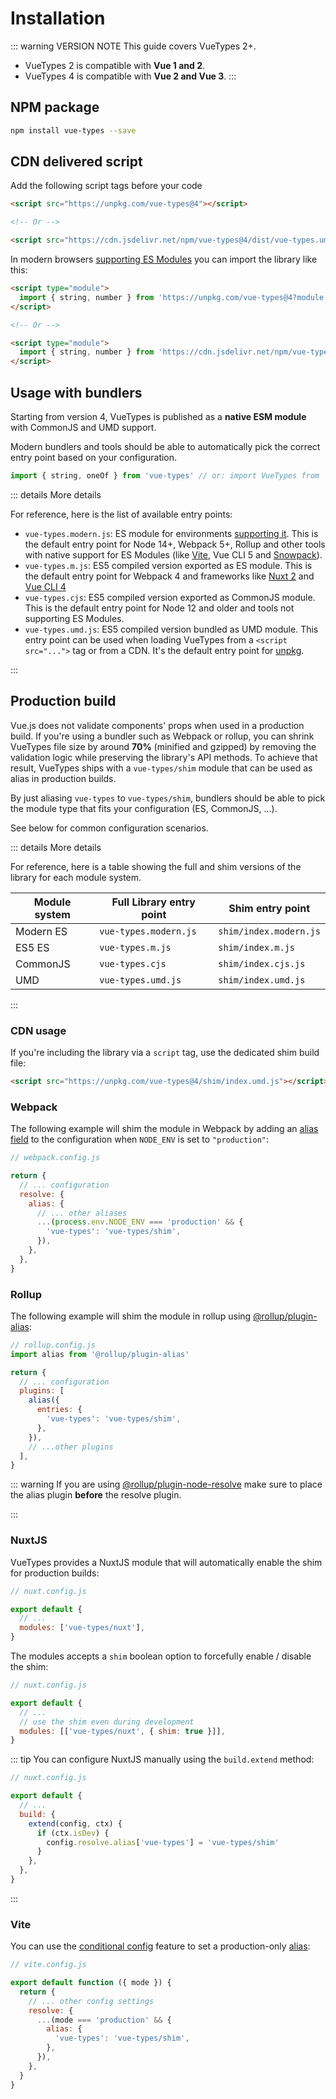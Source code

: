# Installation

::: warning VERSION NOTE
This guide covers VueTypes 2+.

- VueTypes 2 is compatible with **Vue 1 and 2**.
- VueTypes 4 is compatible with **Vue 2 and Vue 3**.
  :::

## NPM package

```bash
npm install vue-types --save
```

## CDN delivered script

Add the following script tags before your code

```html
<script src="https://unpkg.com/vue-types@4"></script>

<!-- Or -->

<script src="https://cdn.jsdelivr.net/npm/vue-types@4/dist/vue-types.umd.js"></script>
```

In modern browsers [supporting ES Modules](https://caniuse.com/es6-module) you can import the library like this:

```html
<script type="module">
  import { string, number } from 'https://unpkg.com/vue-types@4?module'
</script>

<!-- Or -->

<script type="module">
  import { string, number } from 'https://cdn.jsdelivr.net/npm/vue-types@4/+esm'
</script>
```

## Usage with bundlers

Starting from version 4, VueTypes is published as a **native ESM module** with CommonJS and UMD support.

Modern bundlers and tools should be able to automatically pick the correct entry point based on your configuration.

```js
import { string, oneOf } from 'vue-types' // or: import VueTypes from 'vue-types';
```

::: details More details

For reference, here is the list of available entry points:

- `vue-types.modern.js`: ES module for environments [supporting it](https://caniuse.com/es6-module). This is the default entry point for Node 14+, Webpack 5+, Rollup and other tools with native support for ES Modules (like [Vite](https://vitejs.dev/), Vue CLI 5 and [Snowpack](https://www.snowpack.dev/)).
- `vue-types.m.js`: ES5 compiled version exported as ES module. This is the default entry point for Webpack 4 and frameworks like [Nuxt 2](https://nuxtjs.org/) and [Vue CLI 4](https://cli.vuejs.org/)
- `vue-types.cjs`: ES5 compiled version exported as CommonJS module. This is the default entry point for Node 12 and older and tools not supporting ES Modules.
- `vue-types.umd.js`: ES5 compiled version bundled as UMD module. This entry point can be used when loading VueTypes from a `<script src="...">` tag or from a CDN. It's the default entry point for [unpkg](https://unpkg.com/).

:::

## Production build

Vue.js does not validate components' props when used in a production build. If you're using a bundler such as Webpack or rollup, you can shrink VueTypes file size by around **70%** (minified and gzipped) by removing the validation logic while preserving the library's API methods. To achieve that result, VueTypes ships with a `vue-types/shim` module that can be used as alias in production builds.

By just aliasing `vue-types` to `vue-types/shim`, bundlers should be able to pick the module type that fits your configuration (ES, CommonJS, ...).

See below for common configuration scenarios.

::: details More details

For reference, here is a table showing the full and shim versions of the library for each module system.

| Module system | Full Library entry point | Shim entry point       |
| ------------- | ------------------------ | ---------------------- |
| Modern ES     | `vue-types.modern.js`    | `shim/index.modern.js` |
| ES5 ES        | `vue-types.m.js`         | `shim/index.m.js`      |
| CommonJS      | `vue-types.cjs`          | `shim/index.cjs.js`    |
| UMD           | `vue-types.umd.js`       | `shim/index.umd.js`    |

:::

### CDN usage

If you're including the library via a `script` tag, use the dedicated shim build file:

```html
<script src="https://unpkg.com/vue-types@4/shim/index.umd.js"></script>
```

### Webpack

The following example will shim the module in Webpack by adding an [alias field](https://webpack.js.org/configuration/resolve/#resolve-alias) to the configuration when `NODE_ENV` is set to `"production"`:

```js
// webpack.config.js

return {
  // ... configuration
  resolve: {
    alias: {
      // ... other aliases
      ...(process.env.NODE_ENV === 'production' && {
        'vue-types': 'vue-types/shim',
      }),
    },
  },
}
```

### Rollup

The following example will shim the module in rollup using [@rollup/plugin-alias](https://www.npmjs.com/package/@rollup/plugin-alias):

```js
// rollup.config.js
import alias from '@rollup/plugin-alias'

return {
  // ... configuration
  plugins: [
    alias({
      entries: {
        'vue-types': 'vue-types/shim',
      },
    }),
    // ...other plugins
  ],
}
```

::: warning
If you are using [@rollup/plugin-node-resolve](https://www.npmjs.com/package/@rollup/plugin-node-resolve) make sure to place the alias plugin **before** the resolve plugin.

:::

### NuxtJS

VueTypes provides a NuxtJS module that will automatically enable the shim for production builds:

```js
// nuxt.config.js

export default {
  // ...
  modules: ['vue-types/nuxt'],
}
```

The modules accepts a `shim` boolean option to forcefully enable / disable the shim:

```js
// nuxt.config.js

export default {
  // ...
  // use the shim even during development
  modules: [['vue-types/nuxt', { shim: true }]],
}
```

::: tip
You can configure NuxtJS manually using the `build.extend` method:

```js
// nuxt.config.js

export default {
  // ...
  build: {
    extend(config, ctx) {
      if (ctx.isDev) {
        config.resolve.alias['vue-types'] = 'vue-types/shim'
      }
    },
  },
}
```

:::

### Vite

You can use the [conditional config](https://vitejs.dev/config/#conditional-config) feature to set a production-only [alias](https://vitejs.dev/config/#resolve-alias):

```js
// vite.config.js

export default function ({ mode }) {
  return {
    // ... other config settings
    resolve: {
      ...(mode === 'production' && {
        alias: {
          'vue-types': 'vue-types/shim',
        },
      }),
    },
  }
}
```
